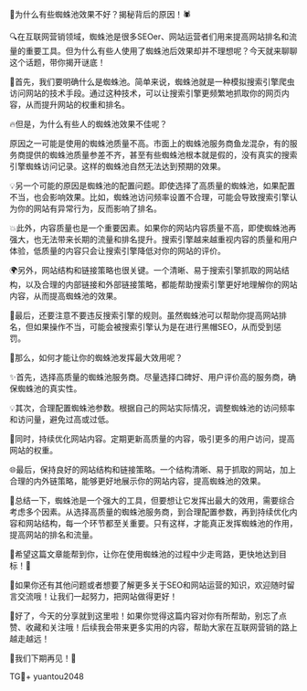 🌟为什么有些蜘蛛池效果不好？揭秘背后的原因！🕷️

🔍在互联网营销领域，蜘蛛池是很多SEOer、网站运营者们用来提高网站排名和流量的重要工具。但为什么有些人使用了蜘蛛池后效果却并不理想呢？今天就来聊聊这个话题，带你揭开谜底！

🌈首先，我们要明确什么是蜘蛛池。简单来说，蜘蛛池就是一种模拟搜索引擎爬虫访问网站的技术手段。通过这种技术，可以让搜索引擎更频繁地抓取你的网页内容，从而提升网站的权重和排名。

🔥但是，为什么有些人的蜘蛛池效果不佳呢？

原因之一可能是使用的蜘蛛池质量不高。市面上的蜘蛛池服务商鱼龙混杂，有的服务商提供的蜘蛛池质量参差不齐，甚至有些蜘蛛池根本就是假的，没有真实的搜索引擎蜘蛛访问记录。这样的蜘蛛池自然无法达到预期的效果。

💡另一个可能的原因是蜘蛛池的配置问题。即使选择了高质量的蜘蛛池，如果配置不当，也会影响效果。比如，蜘蛛池访问频率设置不合理，可能会导致搜索引擎认为你的网站有异常行为，反而影响了排名。

💥此外，内容质量也是一个重要因素。如果你的网站内容质量不高，即使蜘蛛池再强大，也无法带来长期的流量和排名提升。搜索引擎越来越重视内容的质量和用户体验，低质量的内容只会让搜索引擎降低对你的网站的评价。

🌍另外，网站结构和链接策略也很关键。一个清晰、易于搜索引擎抓取的网站结构，以及合理的内部链接和外部链接策略，都能帮助搜索引擎更好地理解你的网站内容，从而提高蜘蛛池的效果。

👀最后，还要注意不要违反搜索引擎的规则。虽然蜘蛛池可以帮助你提高网站排名，但如果操作不当，可能会被搜索引擎认为是在进行黑帽SEO，从而受到惩罚。

🌈那么，如何才能让你的蜘蛛池发挥最大效用呢？

✨首先，选择高质量的蜘蛛池服务商。尽量选择口碑好、用户评价高的服务商，确保蜘蛛池的真实性。

💡其次，合理配置蜘蛛池参数。根据自己的网站实际情况，调整蜘蛛池的访问频率和访问量，避免过高或过低。

🌟同时，持续优化网站内容。定期更新高质量的内容，吸引更多的用户访问，提高网站的权重。

🌐最后，保持良好的网站结构和链接策略。一个结构清晰、易于抓取的网站，加上合理的内外链策略，能够更好地展示你的网站内容，提高蜘蛛池的效果。

🌈总结一下，蜘蛛池是一个强大的工具，但要想让它发挥出最大的效用，需要综合考虑多个因素。从选择高质量的蜘蛛池服务商，到合理配置参数，再到持续优化内容和网站结构，每一个环节都至关重要。只有这样，才能真正发挥蜘蛛池的作用，提高网站的排名和流量。

🌈希望这篇文章能帮到你，让你在使用蜘蛛池的过程中少走弯路，更快地达到目标！🚀

🌈如果你还有其他问题或者想要了解更多关于SEO和网站运营的知识，欢迎随时留言交流哦！让我们一起努力，把网站做得更好！

🌈好了，今天的分享就到这里啦！如果你觉得这篇内容对你有所帮助，别忘了点赞、收藏和关注哦！后续我会带来更多实用的内容，帮助大家在互联网营销的路上越走越远！

🌈我们下期再见！👋

TG💪+ yuantou2048
